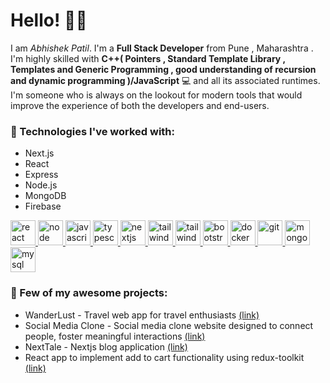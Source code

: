 # Hello! 👋👋

I am _Abhishek Patil_. I'm  a **Full Stack Developer** from Pune , Maharashtra . I'm highly skilled with **C++( Pointers , Standard Template Library , Templates and Generic Programming  , good understanding of recursion and dynamic programming )/JavaScript** 💻 and all its associated runtimes. I'm someone who is always on the lookout for modern tools that would improve the experience of both the developers and end-users. 

### 🌟 Technologies I've worked with:

- Next.js
- React
- Express
- Node.js
- MongoDB
- Firebase

<p align="left">
<a href="https://reactjs.org/" target="_blank"> <img src="https://upload.wikimedia.org/wikipedia/commons/a/a7/React-icon.svg" alt="react" width="40" height="40"/> </a>
<a href="https://nodejs.org/" target="_blank"> <img src="https://upload.wikimedia.org/wikipedia/commons/d/d9/Node.js_logo.svg" alt="node" width="40" height="40"/> </a>
<a href="https://developer.mozilla.org/en-US/docs/Web/JavaScript" target="_blank"> <img src="https://upload.wikimedia.org/wikipedia/commons/6/6a/JavaScript-logo.png" alt="javascript" width="40" height="40"/> </a>
<a href="https://www.typescriptlang.org/" target="_blank"> <img src="https://upload.wikimedia.org/wikipedia/commons/4/4c/Typescript_logo_2020.svg" alt="typescript" width="40" height="40"/> </a>
<a href="https://nextjs.org/" target="_blank"> <img src="https://www.svgrepo.com/show/354113/nextjs-icon.svg" alt="nextjs" width="40" height="40"/> </a>
<a href="https://tailwindcss.com/" target="_blank"> <img src="https://www.vectorlogo.zone/logos/tailwindcss/tailwindcss-icon.svg" alt="tailwind" width="40" height="40"/> </a>
<a href="https://chakra-ui.com/" target="_blank"> <img src="https://yt3.googleusercontent.com/ytc/AIf8zZRITxoo0byi4KcV1NSBN2cZknYjLTidLKfizJj2=s900-c-k-c0x00ffffff-no-rj" alt="tailwind" width="40" height="40"/> </a>
<a href="https://getbootstrap.com" target="_blank"> <img src="https://upload.wikimedia.org/wikipedia/commons/b/b2/Bootstrap_logo.svg" alt="bootstrap" width="40" height="40"/> </a>
</a> <a href="https://www.docker.com/" target="_blank"> <img src="https://www.docker.com/wp-content/uploads/2022/03/vertical-logo-monochromatic.png" alt="docker" width="40" height="40"/> </a>
<a href="https://git-scm.com/" target="_blank"> <img src="https://www.vectorlogo.zone/logos/git-scm/git-scm-icon.svg" alt="git" width="40" height="40"/> </a>
<a href="https://www.mongodb.com/" target="_blank"> <img src="https://w7.pngwing.com/pngs/63/19/png-transparent-mongodb-database-nosql-postgresql-mongo-text-logo-business-thumbnail.png" alt="mongodb" width="40" height="40"/> </a>
<a href="https://www.mysql.com/" target="_blank"> <img src="https://upload.wikimedia.org/wikipedia/commons/0/0a/MySQL_textlogo.svg" alt="mysql" width="40" height="40"/> </a>
</p>


### 🎊 Few of my awesome projects:
- WanderLust - Travel web app for travel enthusiasts [(link)](https://wanderlust-pro-okn4.onrender.com/listings)
- Social Media Clone - Social media clone website designed to connect people, foster meaningful interactions [(link)](https://abhishek-patil-socialmedia-clone.vercel.app/)
- NextTale - Nextjs blog application [(link)](https://abhishekpatil-nextjs-blogapp.vercel.app/)
- React app to implement add to cart functionality using redux-toolkit [(link)](https://abhishek-patil-myntra-clone.vercel.app/)




